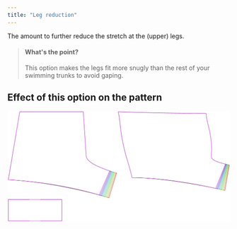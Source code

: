 ```yaml
---
title: "Leg reduction"
---
```


The amount to further reduce the stretch at the (upper) legs.

> #### What's the point?
>
> This option makes the legs fit more snugly than the rest of your swimming trunks to avoid gaping.

## Effect of this option on the pattern

![This image shows the effect of this option by superimposing several variants that have a different value for this option](shin_legreduction_sample.svg "Effect of this option on the pattern")
